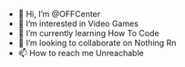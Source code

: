 - 👋 Hi, I’m @OFFCenter
- 👀 I’m interested in Video Games
- 🌱 I’m currently learning How To Code
- 💞️ I’m looking to collaborate on Nothing Rn
- 📫 How to reach me Unreachable

<!---
OFFCenter/OFFCenter is a ✨ special ✨ repository because its `README.md` (this file) appears on your GitHub profile.
You can click the Preview link to take a look at your changes.
--->
